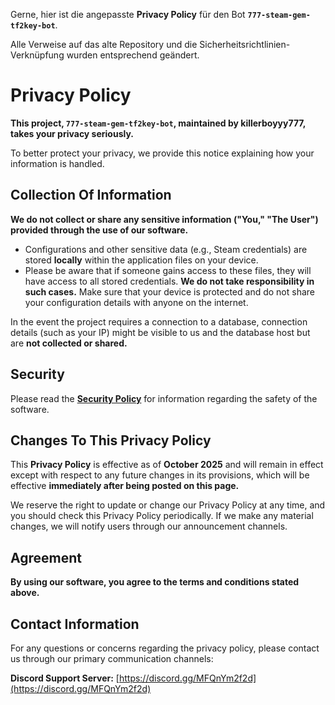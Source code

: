 Gerne, hier ist die angepasste **Privacy Policy** für den Bot **`777-steam-gem-tf2key-bot`**.

Alle Verweise auf das alte Repository und die Sicherheitsrichtlinien-Verknüpfung wurden entsprechend geändert.

# Privacy Policy

**This project, `777-steam-gem-tf2key-bot`, maintained by killerboyyy777, takes your privacy seriously.**

To better protect your privacy, we provide this notice explaining how your information is handled.

## Collection Of Information

**We do not collect or share any sensitive information ("You," "The User") provided through the use of our software.**

  * Configurations and other sensitive data (e.g., Steam credentials) are stored **locally** within the application files on your device.
  * Please be aware that if someone gains access to these files, they will have access to all stored credentials. **We do not take responsibility in such cases.** Make sure that your device is protected and do not share your configuration details with anyone on the internet.

In the event the project requires a connection to a database, connection details (such as your IP) might be visible to us and the database host but are **not collected or shared.**

## Security

Please read the **[Security Policy](https://github.com/killerboyyy777/777-Steam-Gem-Tf2key-Bot/blob/master/SECURITY.md)** for information regarding the safety of the software.

## Changes To This Privacy Policy

This **Privacy Policy** is effective as of **October 2025** and will remain in effect except with respect to any future changes in its provisions, which will be effective **immediately after being posted on this page.**

We reserve the right to update or change our Privacy Policy at any time, and you should check this Privacy Policy periodically. If we make any material changes, we will notify users through our announcement channels.

## Agreement

**By using our software, you agree to the terms and conditions stated above.**

## Contact Information

For any questions or concerns regarding the privacy policy, please contact us through our primary communication channels:

**Discord Support Server:** [https://discord.gg/MFQnYm2f2d](https://discord.gg/MFQnYm2f2d)
